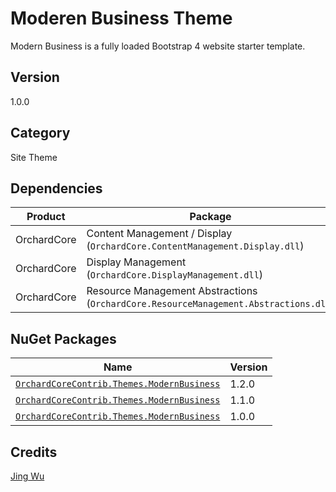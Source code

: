 # Moderen Business Theme

Modern Business is a fully loaded Bootstrap 4 website starter template.

## Version

1.0.0

## Category

Site Theme

## Dependencies

| Product | Package |
| --- | --- |
| OrchardCore | Content Management / Display (`OrchardCore.ContentManagement.Display.dll`) |
| OrchardCore | Display Management (`OrchardCore.DisplayManagement.dll`) |
| OrchardCore | Resource Management Abstractions (`OrchardCore.ResourceManagement.Abstractions.dll`) |

## NuGet Packages

| Name | Version |
| --- | --- |
| [`OrchardCoreContrib.Themes.ModernBusiness`](https://www.nuget.org/packages/OrchardCoreContrib.Themes.ModernBusiness/1.1.0) | 1.2.0 |
| [`OrchardCoreContrib.Themes.ModernBusiness`](https://www.nuget.org/packages/OrchardCoreContrib.Themes.ModernBusiness/1.1.0) | 1.1.0 |
| [`OrchardCoreContrib.Themes.ModernBusiness`](https://www.nuget.org/packages/OrchardCoreContrib.Themes.ModernBusiness/1.0.0) | 1.0.0 |

## Credits

[Jing Wu](https://github.com/jwu-au)
